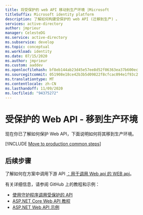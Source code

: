 ```yaml
---
title: 将受保护的 web API 移动到生产环境 |Microsoft
titleSuffix: Microsoft identity platform
description: 了解如何构建受保护的 web API (迁移到生产) 。
services: active-directory
author: jmprieur
manager: CelesteDG
ms.service: active-directory
ms.subservice: develop
ms.topic: conceptual
ms.workload: identity
ms.date: 07/15/2020
ms.author: jmprieur
ms.custom: aaddev
ms.openlocfilehash: bf8eb144ab23d45e57ee8d52f06363ea37b600ec
ms.sourcegitcommit: 051908e18ce42b3b5d09822f8cfcac094e1f93c2
ms.translationtype: MT
ms.contentlocale: zh-CN
ms.lasthandoff: 11/09/2020
ms.locfileid: "94375272"
---
```

# <a name="protected-web-api---move-to-production"></a>受保护的 Web API - 移到生产环境

现在你已了解如何保护 Web API，下面说明如何将其移到生产环境。

[!INCLUDE [Move to production common steps](../../../includes/active-directory-develop-scenarios-production.md)]

## <a name="next-steps"></a>后续步骤

了解如何在方案中调用下游 API [：用于调用 Web api 的 WEB api](scenario-web-api-call-api-overview.md)。


有关详细信息，请参阅 GitHub 上的教程和示例：

- [使用守护程序调用受保护的 API](https://github.com/Azure-Samples/active-directory-dotnetcore-daemon-v2/tree/master/2-Call-OwnApi)
- [ASP.NET Core Web API 教程](https://github.com/Azure-Samples/active-directory-dotnet-native-aspnetcore-v2)
- [ASP.NET Web API 示例](https://github.com/azureadquickstarts/appmodelv2-nativeclient-dotnet)
